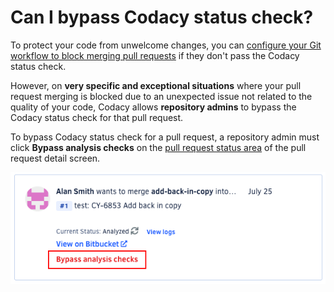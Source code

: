 # Can I bypass Codacy status check?

To protect your code from unwelcome changes, you can [configure your Git workflow to block merging pull requests](../../getting-started/integrating-codacy-with-your-git-workflow.md#blocking-pull-requests) if they don't pass the Codacy status check.

However, on **very specific and exceptional situations** where your pull request merging is blocked due to an unexpected issue not related to the quality of your code, Codacy allows **repository admins** to bypass the Codacy status check for that pull request.

To bypass Codacy status check for a pull request, a repository admin must click **Bypass analysis checks** on the [pull request status area](../../repositories/pull-requests.md#status) of the pull request detail screen.

![Bypass status check for pull request](images/bypass-status-check.png)
